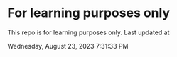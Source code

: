 # For learning purposes only
This repo is for learning purposes only.
Last updated at

Wednesday, August 23, 2023 7:31:33 PM

